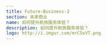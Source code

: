 ```yaml
---
title: Future-Business-2
section: 未来商业
name: 如何提升航旅服务体验？
description: 如何提升航旅服务体验？
logo: http://i.imgur.com/mrC5xVT.png
---
```

